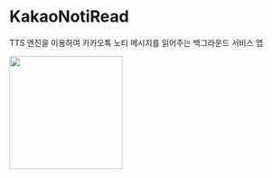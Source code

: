 # KakaoNotiRead

TTS 엔진을 이용하여 카카오톡 노티 메시지를 읽어주는 백그라운드 서비스 앱

<img width ="200" src="https://user-images.githubusercontent.com/28755528/61182594-c26d4600-a670-11e9-84f8-a732224c2039.jpg">

